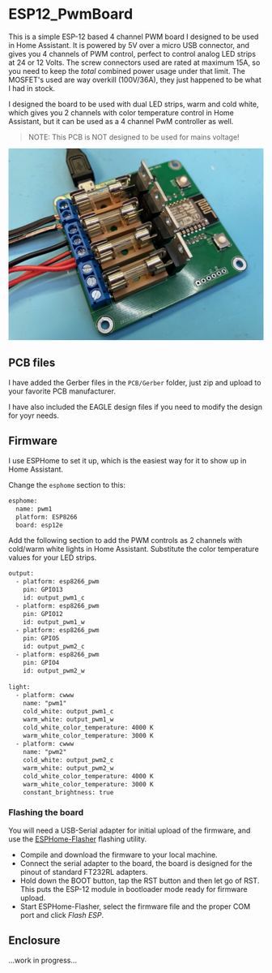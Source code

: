 # ESP12_PwmBoard

This is a simple ESP-12 based 4 channel PWM board I designed to be used in Home Assistant. It is powered by 5V over a micro USB connector, and gives you 4 channels of PWM control, perfect to control analog  LED strips at 24 or 12 Volts. The screw connectors used are rated at maximum 15A, so you need to keep the _total_ combined power usage under that limit. The MOSFET's used are way overkill (100V/36A), they just happened to be what I had in stock.

I designed the board to be used with dual LED strips, warm and cold white, which gives you 2 channels with color temperature control in Home Assistant, but it can be used as a 4 channel PwM controller as well.

> NOTE: This PCB is NOT designed to be used for mains voltage!

![Board](images/IMG_1864.jpeg "Board")

## PCB files

I have added the Gerber files in the `PCB/Gerber` folder, just zip and upload to your favorite PCB manufacturer.

I have also included the EAGLE design files if you need to modify the design for yoyr needs.

## Firmware

I use ESPHome to set it up, which is the easiest way for it to show up in Home Assistant. 

Change the `esphome` section to this:

```
esphome:
  name: pwm1
  platform: ESP8266
  board: esp12e
```
Add the following section to add the PWM controls as 2 channels with cold/warm white lights in Home Assistant. Substitute the color temperature values for your LED strips.

```
output:
  - platform: esp8266_pwm
    pin: GPIO13
    id: output_pwm1_c
  - platform: esp8266_pwm
    pin: GPIO12
    id: output_pwm1_w
  - platform: esp8266_pwm
    pin: GPIO5
    id: output_pwm2_c
  - platform: esp8266_pwm
    pin: GPIO4
    id: output_pwm2_w
    
light:
  - platform: cwww
    name: "pwm1"
    cold_white: output_pwm1_c
    warm_white: output_pwm1_w
    cold_white_color_temperature: 4000 K
    warm_white_color_temperature: 3000 K
  - platform: cwww
    name: "pwm2"
    cold_white: output_pwm2_c
    warm_white: output_pwm2_w
    cold_white_color_temperature: 4000 K
    warm_white_color_temperature: 3000 K
    constant_brightness: true
```

### Flashing the board

You will need a USB-Serial adapter for initial upload of the firmware, and use the [ESPHome-Flasher](https://github.com/esphome/esphome-flasher) flashing utility.

 - Compile and download the firmware to your local machine.
 - Connect the serial adapter to the board, the board is designed for the pinout of standard FT232RL adapters.
 - Hold down the BOOT button, tap the RST button and then let go of RST. This puts the ESP-12 module in bootloader mode ready for firmware upload.
 - Start ESPHome-Flasher, select the firmware file and the proper COM port and click _Flash ESP_.

## Enclosure

...work in progress...